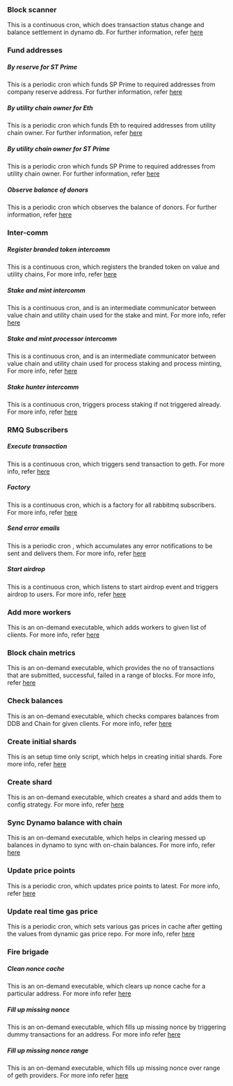### Block scanner
This is a continuous cron, which does transaction status change and balance settlement in dynamo db. For further information, refer [here](../executables/block_scanner/for_tx_status_and_balance_sync.js)

### Fund addresses 
##### By reserve for ST Prime
This is a periodic cron which funds SP Prime to required addresses from company reserve address. For further information, refer [here](../executables/fund_addresses/by_reserve/st_prime.js)


##### By utility chain owner for Eth
This is a periodic cron which funds Eth to required addresses from utility chain owner. For further information, refer [here](../executables/fund_addresses/by_utility_chain_owner/eth.js)

##### By utility chain owner for ST Prime
This is a periodic cron which funds SP Prime to required addresses from utility chain owner. For further information, refer [here](../executables/fund_addresses/by_utility_chain_owner/st_prime.js)

##### Observe balance of donors
This is a periodic cron which observes the balance of donors. For further information, refer [here](../executables/fund_addresses/observe_balance_of_donors.js)

### Inter-comm

##### Register branded token intercomm
This is a continuous cron, which registers the branded token on value and utility chains, For more info, refer [here](../executables/inter_comm/register_branded_token.js)

##### Stake and mint intercomm
This is a continuous cron, and is an intermediate communicator between value chain and utility chain used for the stake and mint. For more info, refer [here](../executables/inter_comm/stake_and_mint.js)

##### Stake and mint processor intercomm
This is a continuous cron, and is an intermediate communicator between value chain and utility chain used for process staking and process minting, For more info, refer [here](../executables/inter_comm/stake_and_mint_processor.js)

##### Stake hunter intercomm
This is a continuous cron, triggers process staking if not triggered already. For more info, refer [here](../executables/inter_comm/stake_hunter.js)

### RMQ Subscribers

##### Execute transaction
This is a continuous cron, which triggers send transaction to geth. For more info, refer [here](../executables/rmq_subscribers/execute_transaction.js)

##### Factory
This is a continuous cron, which is a factory for all rabbitmq subscribers. For more info, refer [here](../executables/rmq_subscribers/factory.js)

##### Send error emails
This is a periodic cron , which accumulates any error notifications to be sent and delivers them. For more info, refer [here](../executables/rmq_subscribers/send_error_emails.js)

##### Start airdrop
This is a continuous cron, which listens to start airdrop event and triggers airdrop to users. For more info, refer [here](../executables/rmq_subscribers/start_airdrop.js)

### Add more workers
This is an on-demand executable, which adds workers to given list of clients. For more info, refer [here](../executables/add_more_workers.js)

### Block chain metrics
This is an on-demand executable, which provides the no of transactions that are submitted, successful, failed in a range of blocks. For more info, refer [here](../executables/blockchain_metrics_script.js)

### Check balances
This is an on-demand executable, which checks compares balances from DDB and Chain for given clients. For more info, refer [here](../executables/check_balances.js)

### Create initial shards
This is an setup time only script, which helps in creating initial shards. Fore more info, refer [here](../executables/create_init_shards.js)

### Create shard
This is an on-demand executable, which creates a shard and adds them to config strategy. For more info, refer [here](../executables/create_shard.js)

### Sync Dynamo balance with chain
This is an on-demand executable, which helps in clearing messed up balances in dynamo to sync with on-chain balances. For more info, refer [here](../executables/sync_ddb_balance_with_chain.js)

### Update price points
This is a periodic cron, which updates price points to latest. For more info, refer [here](../executables/update_price_oracle_price_points.js)

### Update real time gas price
This is a periodic cron, which sets various gas prices in cache after getting the values from dynamic gas price repo. For more info, refer [here](../executables/update_realtime_gas_price.js)

### Fire brigade

##### Clean nonce cache 
This is an on-demand executable, which clears up nonce cache for a particular address. For more info refer [here](../executables/fire_brigade/clear_nonce_cache.js)

##### Fill up missing nonce
This is an on-demand executable, which fills up missing nonce by triggering dummy transactions for an address. For more info refer [here](../executables/fire_brigade/fill_up_missing_nonce.js)

##### Fill up missing nonce range 
This is an on-demand executable, which fills up missing nonce over range of geth providers. For more info refer [here](../executables/fire_brigade/fill_up_missing_nonce_range.js)


